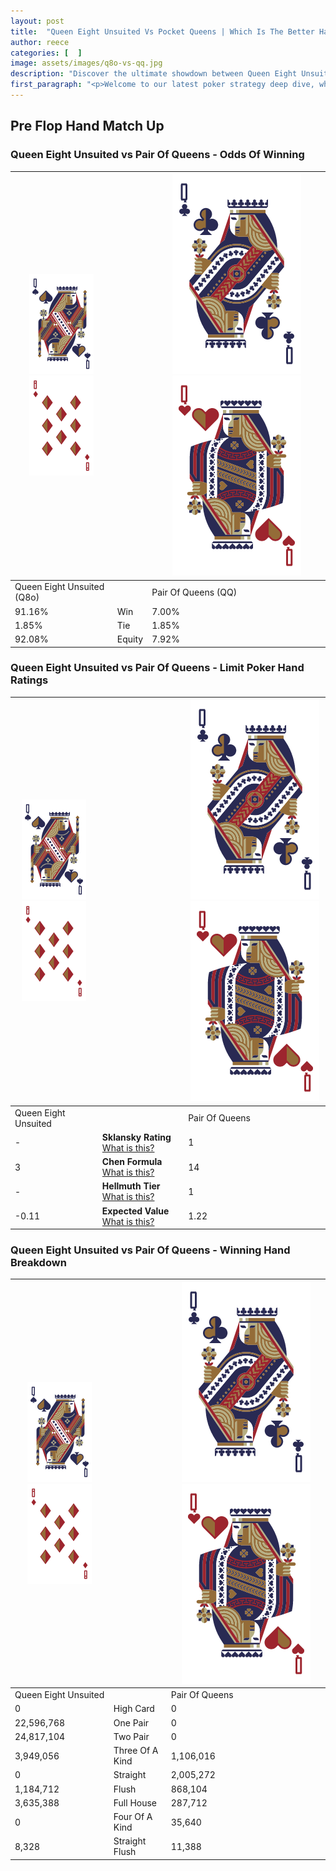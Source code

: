 ```yaml
---
layout: post
title:  "Queen Eight Unsuited Vs Pocket Queens | Which Is The Better Hand In Poker? A Complete Guide"
author: reece
categories: [  ]
image: assets/images/q8o-vs-qq.jpg
description: "Discover the ultimate showdown between Queen Eight Unsuited and Pair Of Queens in poker! Uncover the odds, strategies, and scenarios where one hand triumphs over the other. Get ready to up your poker game with this thrilling analysis."
first_paragraph: "<p>Welcome to our latest poker strategy deep dive, where we're pitting two distinct hands against each other in a high-stakes showdown: Queen Eight Unsuited vs Pair Of Queens.</p><p>In the dynamic world of poker, every decision counts, and knowing which hand holds the upper hand is key to your success at the table.</p><p>In this article, we'll dissect these two hands, explore the scenarios where one dominates the other, and equip you with the knowledge to make strategic choices that can tip the odds in your favor.</p><p>Get ready to unravel the intriguing dynamics of these poker hands and elevate your game to new heights.</p>"
---
```




[comment]: # (sp0)

## Pre Flop Hand Match Up

<div class="table hand-ratings" markdown="1"> 



### Queen Eight Unsuited vs Pair Of Queens - Odds Of Winning


    
| ![image info](assets/images/hand1/Q.png) ![image info](assets/images/hand1/8o.png) |  | ![image info](assets/images/hand2/Q.png) ![image info](assets/images/hand2/Qo.png) |
| -------- | -------- | -------- |
| Queen Eight Unsuited (Q8o) |  | Pair Of Queens (QQ) |
| 91.16% | Win | 7.00% |
| 1.85% | Tie | 1.85% |
| 92.08% | Equity | 7.92% |




[comment]: # (sp1)



### Queen Eight Unsuited vs Pair Of Queens - Limit Poker Hand Ratings


    
| ![image info](assets/images/hand1/Q.png) ![image info](assets/images/hand1/8o.png) |  | ![image info](assets/images/hand2/Q.png) ![image info](assets/images/hand2/Qo.png) |
| -------- | -------- | -------- |
| Queen Eight Unsuited |  | Pair Of Queens |
| - | **Sklansky Rating** [What is this?](/sklansky-rating-explained) | 1 |
| 3 | **Chen Formula** [What is this?](/chen-formula-explained) | 14 |
| - | **Hellmuth Tier** [What is this?](/Hellmuth-tier-explained) | 1 |
| -0.11 | **Expected Value** [What is this?](/expected-value-explained) | 1.22 |




[comment]: # (sp2)



### Queen Eight Unsuited vs Pair Of Queens - Winning Hand Breakdown


    
| ![image info](assets/images/hand1/Q.png) ![image info](assets/images/hand1/8o.png) |  | ![image info](assets/images/hand2/Q.png) ![image info](assets/images/hand2/Qo.png) |
| -------- | -------- | -------- |
| Queen Eight Unsuited |  | Pair Of Queens |
| 0 | High Card | 0 |
| 22,596,768 | One Pair | 0 |
| 24,817,104 | Two Pair | 0 |
| 3,949,056 | Three Of A Kind | 1,106,016 |
| 0 | Straight | 2,005,272 |
| 1,184,712 | Flush | 868,104 |
| 3,635,388 | Full House | 287,712 |
| 0 | Four Of A Kind | 35,640 |
| 8,328 | Straight Flush | 11,388 |




[comment]: # (sp3)



</div>

[comment]: # (sp4)



[comment]: # (sp5)

